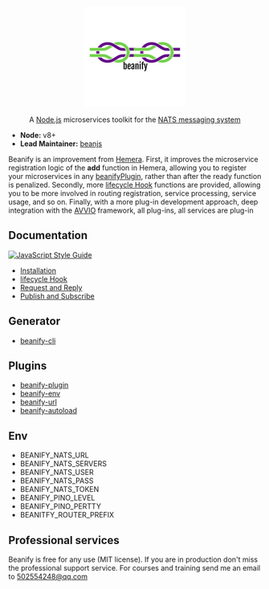 <p align="center">
<img src="./imgs/logo.png" alt="Beanify" style="max-width:100%;">
</p>

<p align="center">
A <a href="http://nodejs.org/">Node.js</a> microservices toolkit for the <a href="https://nats.io">NATS messaging system</a>
</p>

* **Node:** v8+
* **Lead Maintainer:** [beanjs](https://github.com/beanjs)


Beanify is an improvement from [Hemera](https://github.com/hemerajs/hemera). First, it improves the microservice registration logic of the __add__ function in Hemera, allowing you to register your microservices in any [beanifyPlugin](https://github.com/beanjs-framework/beanify-plugin), rather than after the ready function is penalized. Secondly, more [lifecycle Hook](./docs/lifecycle-hook.md) functions are provided, allowing you to be more involved in routing registration, service processing, service usage, and so on. Finally, with a more plug-in development approach, deep integration with the [AVVIO](https://github.com/mcollina/avvio) framework, all plug-ins, all services are plug-in

## Documentation

[![JavaScript Style Guide](https://cdn.rawgit.com/standard/standard/master/badge.svg)](https://github.com/standard/standard)

* [Installation](./docs/installation.md)
* [lifecycle Hook](./docs/lifecycle-hook.md)
* [Request and Reply](./docs/request-and-reply.md)
* [Publish and Subscribe](./docs/publish-and-subscribe.md)

## Generator

* [beanify-cli](https://github.com/beanjs-framework/beanify-cli)

## Plugins

* [beanify-plugin](https://github.com/beanjs-framework/beanify-plugin)
* [beanify-env](https://github.com/beanjs-framework/beanify-env)
* [beanify-url](https://github.com/beanjs-framework/beanify-url)
* [beanify-autoload](https://github.com/beanjs-framework/beanify-autoload)

## Env

* BEANIFY_NATS_URL
* BEANIFY_NATS_SERVERS
* BEANIFY_NATS_USER
* BEANIFY_NATS_PASS
* BEANIFY_NATS_TOKEN
* BEANIFY_PINO_LEVEL
* BEANIFY_PINO_PERTTY
* BEANITFY_ROUTER_PREFIX

## Professional services

Beanify is free for any use (MIT license). If you are in production don't miss the professional support service. For courses and training send me an email to [502554248@qq.com](502554248@qq.com)